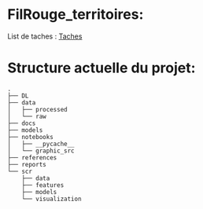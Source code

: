 # FilRouge_territoires:
List de taches : [Taches](https://docs.google.com/spreadsheets/d/12IO9i0rIVR-RKDQXc6y8nDWCuq3UjpeH08N_X2qjHiY/edit#gid=0)
# Structure actuelle du projet:
```
.
├── DL
├── data
│   ├── processed
│   └── raw
├── docs
├── models
├── notebooks
│   ├── __pycache__
│   └── graphic_src
├── references
├── reports
└── scr
    ├── data
    ├── features
    ├── models
    └── visualization
```

